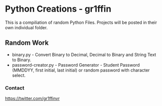 # Python Creations - gr1ffin
This is a compiliation of random Python Files. Projects will be posted in their own individual folder. 

## Random Work
* binary.py - Convert Binary to Decimal, Decimal to Binary and String Text to Binary. 
* password-creator.py - Password Generator - Student Password (MMDDYY, first initial, last initial) or random password with character select. 

### Contact 
https://twitter.com/gr1ffinvr
